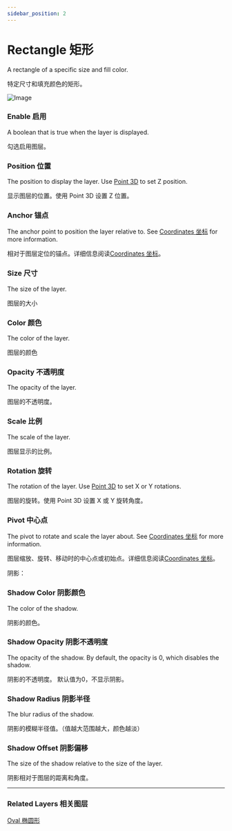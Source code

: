 ```yaml
---
sidebar_position: 2
---
```


# Rectangle 矩形

A rectangle of a specific size and fill color.

特定尺寸和填充颜色的矩形。

![Image](https://s3.us-west-2.amazonaws.com/secure.notion-static.com/efd472b6-e8d6-48ef-8d09-23412a2c9a33/Untitled.png?X-Amz-Algorithm=AWS4-HMAC-SHA256&X-Amz-Content-Sha256=UNSIGNED-PAYLOAD&X-Amz-Credential=AKIAT73L2G45EIPT3X45%2F20220602%2Fus-west-2%2Fs3%2Faws4_request&X-Amz-Date=20220602T185704Z&X-Amz-Expires=86400&X-Amz-Signature=5638a8c5c9208007128c242439790d1ee5a805b2b07878f15f4d9798030f8f30&X-Amz-SignedHeaders=host&response-content-disposition=filename%20%3D%22Untitled.png%22&x-id=GetObject)

### Enable 启用

A boolean that is true when the layer is displayed.

勾选启用图层。

### Position 位置

The position to display the layer. Use [Point 3D](./../Utility/Point%203D.md) to set Z position.

显示图层的位置。使用 Point 3D 设置 Z 位置。

### Anchor 锚点

The anchor point to position the layer relative to. See [Coordinates 坐标](./../Concepts/Coordinates.md) for more information.

相对于图层定位的锚点。详细信息阅读[Coordinates 坐标](./../Concepts/Coordinates.md)。

### Size 尺寸

The size of the layer.

图层的大小

### Color 颜色

The color of the layer.

图层的颜色

### Opacity 不透明度

The opacity of the layer.

图层的不透明度。

### Scale 比例

The scale of the layer.

图层显示的比例。

### Rotation 旋转

The rotation of the layer. Use [Point 3D](./../Utility/Point%203D.md) to set X or Y rotations.

图层的旋转。使用 Point 3D 设置 X 或 Y 旋转角度。

### Pivot 中心点

The pivot to rotate and scale the layer about. See [Coordinates 坐标](./../Concepts/Coordinates.md) for more information.

图层缩放、旋转、移动时的中心点或初始点。详细信息阅读[Coordinates 坐标](./../Concepts/Coordinates.md)。

阴影：

### Shadow Color 阴影颜色

The color of the shadow.

阴影的颜色。

### Shadow Opacity 阴影不透明度

The opacity of the shadow. By default, the opacity is 0, which disables the shadow.

阴影的不透明度。 默认值为0，不显示阴影。

### Shadow Radius 阴影半径

The blur radius of the shadow.

阴影的模糊半径值。（值越大范围越大，颜色越淡）

### Shadow Offset 阴影偏移

The size of the shadow relative to the size of the layer.

阴影相对于图层的距离和角度。

------

### Related Layers 相关图层

[Oval 椭圆形](./../Shapes/Oval.md)

